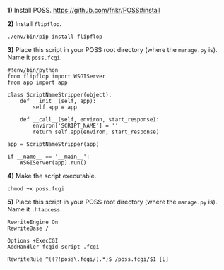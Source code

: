 **1)** Install POSS. https://github.com/fnkr/POSS#install

**2)** Install `flipflop`.
```
./env/bin/pip install flipflop
```

**3)** Place this script in your POSS root directory (where the `manage.py` is). Name it `poss.fcgi`.
```
#!env/bin/python
from flipflop import WSGIServer
from app import app

class ScriptNameStripper(object):
    def __init__(self, app):
        self.app = app

    def __call__(self, environ, start_response):
        environ['SCRIPT_NAME'] = ''
        return self.app(environ, start_response)

app = ScriptNameStripper(app)

if __name__ == '__main__':
    WSGIServer(app).run()
```

**4)** Make the script executable.
```
chmod +x poss.fcgi
```

**5)** Place this script in your POSS root directory (where the `manage.py` is). Name it `.htaccess`.
```
RewriteEngine On
RewriteBase /

Options +ExecCGI
AddHandler fcgid-script .fcgi

RewriteRule ^((?!poss\.fcgi/).*)$ /poss.fcgi/$1 [L]
```
